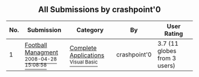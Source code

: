 ﻿<div align="center">

## All Submissions by crashpoint'0

</div>

No.  | Submission | Category | By   | User Rating
---- | ---------- | -------- | ---- | -----------
1 | [Football Managment<br /><sup>2008-04-28 15:08:58</sup>](https://github.com/Planet-Source-Code/crashpoint-0-football-managment__1-70471) | [Complete Applications<br /><sup>Visual Basic</sup>](../ByCategory/complete-applications__1-27.md) | crashpoint'0 | 3.7 (11 globes from 3 users)
